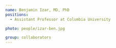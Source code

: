 ```yaml
---
name: Benjamin Izar, MD, PhD
positions:
  - Assistant Professor at Columbia University

photo: people/izar-ben.jpg

group: collaborators
---
```

